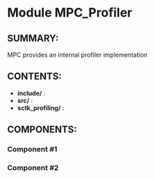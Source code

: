 Module MPC_Profiler
======================

SUMMARY:
--------

MPC provides an internal profiler implementation

CONTENTS:
---------
* **include/** :
* **src/** :
* **sctk_profiling/** :
    

COMPONENTS:
-----------

### Component #1
### Component #2
